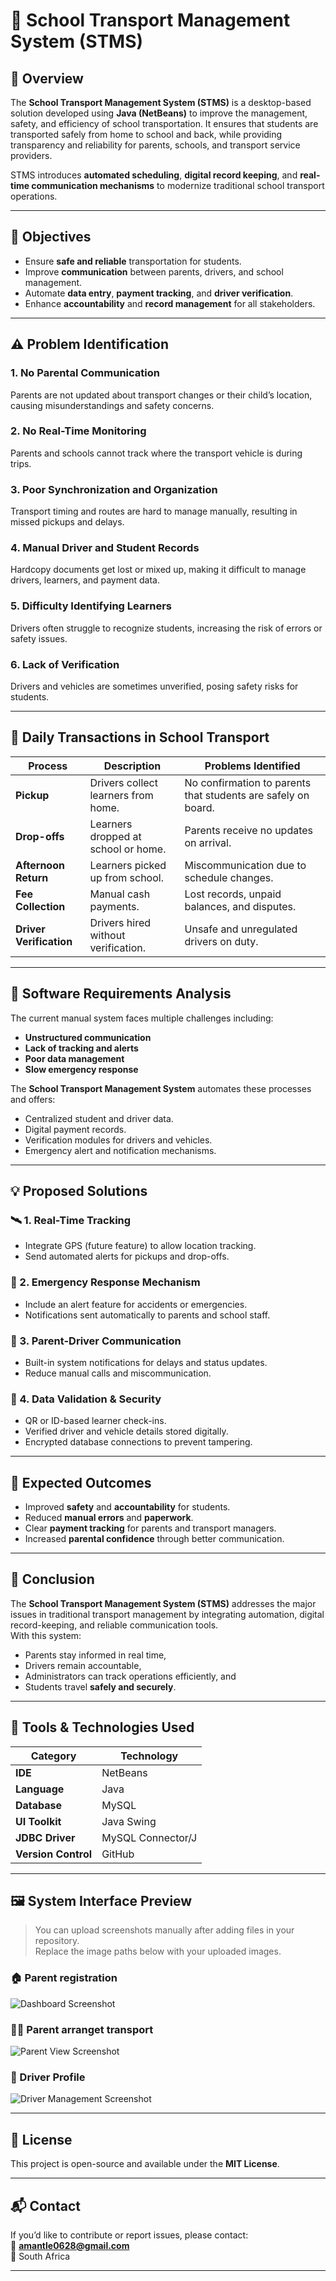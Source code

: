 # 🚌 School Transport Management System (STMS)

## 📘 Overview

The **School Transport Management System (STMS)** is a desktop-based solution developed using **Java (NetBeans)** to improve the management, safety, and efficiency of school transportation. It ensures that students are transported safely from home to school and back, while providing transparency and reliability for parents, schools, and transport service providers.

STMS introduces **automated scheduling**, **digital record keeping**, and **real-time communication mechanisms** to modernize traditional school transport operations.

---

## 🎯 Objectives

- Ensure **safe and reliable** transportation for students.  
- Improve **communication** between parents, drivers, and school management.  
- Automate **data entry**, **payment tracking**, and **driver verification**.  
- Enhance **accountability** and **record management** for all stakeholders.  

---

## ⚠️ Problem Identification

### 1. No Parental Communication
Parents are not updated about transport changes or their child’s location, causing misunderstandings and safety concerns.

### 2. No Real-Time Monitoring
Parents and schools cannot track where the transport vehicle is during trips.

### 3. Poor Synchronization and Organization
Transport timing and routes are hard to manage manually, resulting in missed pickups and delays.

### 4. Manual Driver and Student Records
Hardcopy documents get lost or mixed up, making it difficult to manage drivers, learners, and payment data.

### 5. Difficulty Identifying Learners
Drivers often struggle to recognize students, increasing the risk of errors or safety issues.

### 6. Lack of Verification
Drivers and vehicles are sometimes unverified, posing safety risks for students.

---

## 💼 Daily Transactions in School Transport

| Process | Description | Problems Identified |
|----------|--------------|--------------------|
| **Pickup** | Drivers collect learners from home. | No confirmation to parents that students are safely on board. |
| **Drop-offs** | Learners dropped at school or home. | Parents receive no updates on arrival. |
| **Afternoon Return** | Learners picked up from school. | Miscommunication due to schedule changes. |
| **Fee Collection** | Manual cash payments. | Lost records, unpaid balances, and disputes. |
| **Driver Verification** | Drivers hired without verification. | Unsafe and unregulated drivers on duty. |

---

## 🧩 Software Requirements Analysis

The current manual system faces multiple challenges including:
- **Unstructured communication**
- **Lack of tracking and alerts**
- **Poor data management**
- **Slow emergency response**

The **School Transport Management System** automates these processes and offers:
- Centralized student and driver data.
- Digital payment records.
- Verification modules for drivers and vehicles.
- Emergency alert and notification mechanisms.

---

## 💡 Proposed Solutions

### 🛰️ 1. Real-Time Tracking
- Integrate GPS (future feature) to allow location tracking.  
- Send automated alerts for pickups and drop-offs.  

### 🚨 2. Emergency Response Mechanism
- Include an alert feature for accidents or emergencies.  
- Notifications sent automatically to parents and school staff.  

### 💬 3. Parent-Driver Communication
- Built-in system notifications for delays and status updates.  
- Reduce manual calls and miscommunication.  

### 🔐 4. Data Validation & Security
- QR or ID-based learner check-ins.  
- Verified driver and vehicle details stored digitally.  
- Encrypted database connections to prevent tampering.  

---

## 🧠 Expected Outcomes

- Improved **safety** and **accountability** for students.  
- Reduced **manual errors** and **paperwork**.  
- Clear **payment tracking** for parents and transport managers.  
- Increased **parental confidence** through better communication.  

---

## 🏁 Conclusion

The **School Transport Management System (STMS)** addresses the major issues in traditional transport management by integrating automation, digital record-keeping, and reliable communication tools.  
With this system:
- Parents stay informed in real time,  
- Drivers remain accountable,  
- Administrators can track operations efficiently, and  
- Students travel **safely and securely**.

---

## 🧰 Tools & Technologies Used

| Category | Technology |
|-----------|-------------|
| **IDE** | NetBeans |
| **Language** | Java |
| **Database** | MySQL |
| **UI Toolkit** | Java Swing |
| **JDBC Driver** | MySQL Connector/J |
| **Version Control** | GitHub |

---

## 🖼️ System Interface Preview

> You can upload screenshots manually after adding files in your repository.  
> Replace the image paths below with your uploaded images.

### 🏠 Parent registration
![Dashboard Screenshot](regsiter.png)

### 👩‍🏫 Parent arranget transport
![Parent View Screenshot](arrange.png)

### 🚗 Driver Profile
![Driver Management Screenshot](driver1.png)

---

## 🪪 License

This project is open-source and available under the **MIT License**.

---

## 📬 Contact

If you’d like to contribute or report issues, please contact:  
📧 **amantle0628@gmail.com**  
📍 South Africa

---

